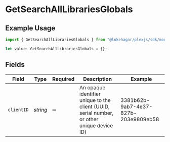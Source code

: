# GetSearchAllLibrariesGlobals

## Example Usage

```typescript
import { GetSearchAllLibrariesGlobals } from "@lukehagar/plexjs/sdk/models/operations";

let value: GetSearchAllLibrariesGlobals = {};
```

## Fields

| Field                                                                                      | Type                                                                                       | Required                                                                                   | Description                                                                                | Example                                                                                    |
| ------------------------------------------------------------------------------------------ | ------------------------------------------------------------------------------------------ | ------------------------------------------------------------------------------------------ | ------------------------------------------------------------------------------------------ | ------------------------------------------------------------------------------------------ |
| `clientID`                                                                                 | *string*                                                                                   | :heavy_minus_sign:                                                                         | An opaque identifier unique to the client (UUID, serial number, or other unique device ID) | 3381b62b-9ab7-4e37-827b-203e9809eb58                                                       |